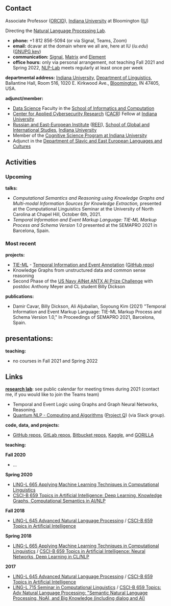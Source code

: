 ## Contact

Associate Professor ([ORCID](http://orcid.org/0000-0002-1262-5927)), [Indiana University] at Bloomington ([IU])

Directing the [Natural Language Processing Lab](https://nlp-lab.org/).


- **phone:** +1 812 856-5094 (or via Signal, Teams, Zoom)
- **email:** dcavar at the domain where we all are, here at IU (*iu.edu*) ([GNUPG key](DamirCavar.asc))
- **communication:** [Signal](https://www.signal.org/), [Matrix](https://matrix.org/) and [Element](https://element.io/)
- **office hours:** only via personal arrangement, not teaching Fall 2021 and Spring 2022, [NLP-Lab] meets regularly at least once per week

**departmental address:**
      [Indiana University], 
      [Department of Linguistics], 
      Ballantine Hall, Room 516, 
      1020 E. Kirkwood Ave., 
      [Bloomington], IN 47405, USA.

**adjunct/member:**
- [Data Science](https://www.soic.indiana.edu/graduate/degrees/data-science/index.html) Faculty in the [School of Informatics and Computation](http://www.soic.indiana.edu/)
- [Center for Applied Cybersecurity Research](https://cacr.iu.edu/about/people/fellows/index.php) ([CACR](https://cacr.iu.edu/about/people/fellows/index.php)) Fellow at [Indiana University]
- [Russian and East-European Institute](http://www.iub.edu/~reeiweb/) ([REEI](http://www.iub.edu/~reeiweb/)), [School of Global and International Studies](http://sgis.indiana.edu/), [Indiana University]
- Member of the [Cognitive Science Program at Indiana University](http://www.cogs.indiana.edu)
- Adjunct in the [Department of Slavic and East European Languages and Cultures](http://www.indiana.edu/~lingdept/)


## Activities

### Upcoming

**talks:**
- *Computational Semantics and Reasoning using Knowledge Graphs and Multi-modal Information Sources for Knowledge Extraction,* presented at the Computational Linguistics Seminar at the University of North Carolina at Chapel Hill, October 6th, 2021.
- *Temporal Information and Event Markup Language: TIE-ML Markup Process and Schema Version 1.0* presented at the SEMAPRO 2021 in Barcelona, Spain.

### Most recent

**projects:**
- [TIE-ML](https://nlp-lab.org/timeevents/) - [Temporal Information and Event Annotation](https://nlp-lab.org/timeevents/) ([GitHub repo](https://github.com/dcavar/tieml))
- Knowledge Graphs from unstructured data and common sense reasoning
- Second Phase of the [US Navy AINet ANTX AI Prize Challenge](https://www.challenge.gov/challenge/networks-advanced-naval-technology-exercise-ainetantx-artificial-intelligence-prize-challenge/) with postdoc Anthony Meyer and CL student Billy Dickson

**publications:**
- Damir Cavar, Billy Dickson, Ali Aljubailan, Soyoung Kim (2021) "Temporal Information and Event Markup Language: TIE-ML Markup Process and Schema Version 1.0," In Proceedings of SEMAPRO 2021, Barcelona, Spain.


**presentations:**
- 

**teaching:**
- no courses in Fall 2021 and Spring 2022


## Links

**[research lab](https://nlp-lab.org/)**: see public calendar for meeting times during 2021 (contact me, if you would like to join the Teams team)
- Temporal and Event Logic using Graphs and Graph Neural Networks, Reasoning.
- [Quantum NLP - Computing and Algorithms](https://github.com/dcavar/q) ([Project Q](https://github.com/dcavar/q)) (via Slack group).


**code, data, and projects:**
- [GitHub repos](https://github.com/dcavar), [GitLab repos](https://gitlab.com/dcavar), [Bitbucket repos](https://bitbucket.org/dcavar/),
      [Kaggle](https://kaggle.com/dcavar/), and [GORILLA](https://gorilla.linguistlist.org/)


**teaching:**

**Fall 2020**
- ...

**Spring 2020**
- [LING-L 665 Applying Machine Learning Techniques in Computational Linguistics](/l665/)
- [CSCI-B 659 Topics in Artificial Intelligence: Deep Learning, Knowledge Graphs, Computational Semantics in AI/NLP](/l665/)

**Fall 2018**
- [LING-L 645 Advanced Natural Language Processing](/l645f18/) / [CSCI-B 659 Topics in Artificial Intelligence]()

**Spring 2018**
- [LING-L 665 Applying Machine Learning Techniques in Computational Linguistics](/l665/) / [CSCI-B 659 Topics in Artificial Intelligence: Neural Networks, Deep Learning in CL/NLP](/l665/)

**2017**
- [LING-L 645 Advanced Natural Language Processing](/l645/) / [CSCI-B 659 Topics in Artificial Intelligence](/l645/)
- [LING-L 715 Seminar in Computational Linguistics](/l715/) / [CSCI-B 659 Topics: Adv Natural Language Processing: "Semantic Natural Language Processing, NoAI, and Big Knowledge (including dialog and AI)](/l715/)



[Indiana University]: https://www.indiana.edu/ "Indiana University"
[IU]: https://www.indiana.edu/ "Indiana University"
[Department of Linguistics]: https://www.indiana.edu/~lingdept/ "Indiana University Department of Linguistics"
[Bloomington]: https://en.wikipedia.org/wiki/Bloomington,_Indiana "Bloomington, Indiana"
[NLP-Lab]: https://nlp-lab.org/ "Natural Language Processing Lab"
